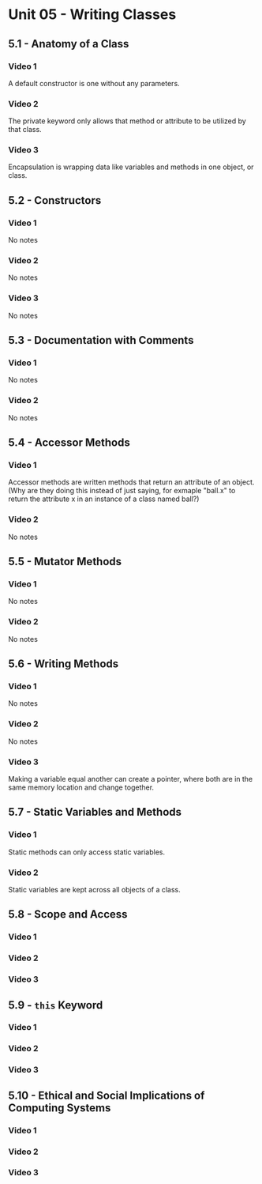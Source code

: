 # Unit 05 - Writing Classes
## 5.1 - Anatomy of a Class
### Video 1
A default constructor is one without any parameters.
### Video 2
The private keyword only allows that method or attribute to be utilized by that class.
### Video 3
Encapsulation is wrapping data like variables and methods in one object, or class.
## 5.2 - Constructors
### Video 1
No notes
### Video 2
No notes
### Video 3
No notes
## 5.3 - Documentation with Comments
### Video 1
No notes
### Video 2
No notes
## 5.4 - Accessor Methods
### Video 1
Accessor methods are written methods that return an attribute of an object. (Why are they doing this instead of just saying, for exmaple "ball.x" to return the attribute x in an instance of a class named ball?)
### Video 2
No notes
## 5.5 - Mutator Methods
### Video 1
No notes
### Video 2
No notes
## 5.6 - Writing Methods
### Video 1
No notes
### Video 2
No notes
### Video 3
Making a variable equal another can create a pointer, where both are in the same memory location and change together.
## 5.7 - Static Variables and Methods
### Video 1
Static methods can only access static variables.
### Video 2
Static variables are kept across all objects of a class.
## 5.8 - Scope and Access
### Video 1

### Video 2

### Video 3

## 5.9 - `this` Keyword
### Video 1

### Video 2

### Video 3

## 5.10 - Ethical and Social Implications of Computing Systems
### Video 1

### Video 2

### Video 3

